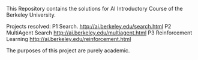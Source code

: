 This Repository contains the solutions for AI Introductory Course of the Berkeley University. 

Projects resolved:
  P1 Search. http://ai.berkeley.edu/search.html
  P2 MultiAgent Search http://ai.berkeley.edu/multiagent.html
  P3 Reinforcement Learning http://ai.berkeley.edu/reinforcement.html
 
 The purposes of this project are purely academic.
